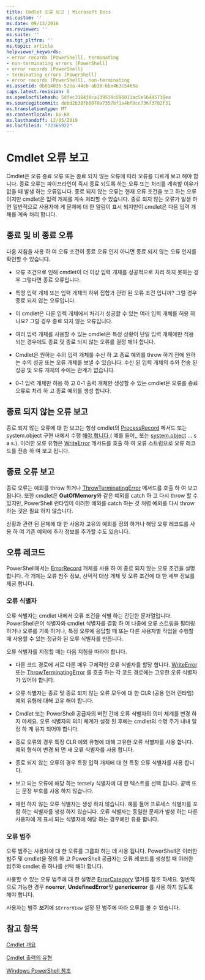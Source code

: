 ```yaml
---
title: Cmdlet 오류 보고 | Microsoft Docs
ms.custom: ''
ms.date: 09/13/2016
ms.reviewer: ''
ms.suite: ''
ms.tgt_pltfrm: ''
ms.topic: article
helpviewer_keywords:
- error records [PowerShell], terminating
- non-terminating errors [PowerShell]
- error records [PowerShell]
- terminating errors [PowerShell]
- error records [PowerShell], non-terminating
ms.assetid: 0b014035-52ea-44cb-ab38-bbe463c5465a
caps.latest.revision: 8
ms.openlocfilehash: 5dfec318438ca139518c596011ac5e56445738ea
ms.sourcegitcommit: debd2b38fb8070a7357bf1a4bf9cc736f3702f31
ms.translationtype: MT
ms.contentlocale: ko-KR
ms.lasthandoff: 12/05/2019
ms.locfileid: "72365922"
---
```

# <a name="cmdlet-error-reporting"></a>Cmdlet 오류 보고

Cmdlet은 오류 종료 오류 또는 종료 되지 않는 오류에 따라 오류를 다르게 보고 해야 합니다. 종료 오류는 파이프라인이 즉시 종료 되도록 하는 오류 또는 처리를 계속할 이유가 없을 때 발생 하는 오류입니다. 종료 되지 않는 오류는 현재 오류 조건을 보고 하는 오류 이지만 cmdlet은 입력 개체를 계속 처리할 수 있습니다. 종료 되지 않는 오류가 발생 하면 일반적으로 사용자에 게 문제에 대 한 알림이 표시 되지만이 cmdlet은 다음 입력 개체를 계속 처리 합니다.

## <a name="terminating-and-nonterminating-errors"></a>종료 및 비 종료 오류

다음 지침을 사용 하 여 오류 조건이 종료 오류 인지 아니면 종료 되지 않는 오류 인지를 확인할 수 있습니다.

- 오류 조건으로 인해 cmdlet이 더 이상 입력 개체를 성공적으로 처리 하지 못하는 경우 그렇다면 종료 오류입니다.

- 특정 입력 개체 또는 입력 개체의 하위 집합과 관련 된 오류 조건 입니까? 그럴 경우 종료 되지 않는 오류입니다.

- 이 cmdlet은 다른 입력 개체에서 처리가 성공할 수 있는 여러 입력 개체를 허용 하나요? 그럴 경우 종료 되지 않는 오류입니다.

- 여러 입력 개체를 사용할 수 있는 cmdlet은 특정 상황이 단일 입력 개체에만 적용 되는 경우에도 종료 및 종료 되지 않는 오류를 결정 해야 합니다.

- Cmdlet은 원하는 수의 입력 개체를 수신 하 고 종료 예외를 throw 하기 전에 원하는 수의 성공 또는 오류 개체를 보낼 수 있습니다. 수신 된 입력 개체의 수와 전송 된 성공 및 오류 개체의 수에는 관계가 없습니다.

- 0-1 입력 개체만 허용 하 고 0-1 출력 개체만 생성할 수 있는 cmdlet은 오류를 종료 오류로 처리 하 고 종료 예외를 생성 합니다.

## <a name="reporting-nonterminating-errors"></a>종료 되지 않는 오류 보고

종료 되지 않는 오류에 대 한 보고는 항상 cmdlet의 [ProcessRecord](/dotnet/api/System.Management.Automation.Cmdlet.ProcessRecord) 메서드 또는 system.object 구현 내에서 수행 [해야 합니다 (](/dotnet/api/System.Management.Automation.Cmdlet.BeginProcessing) 예를 들어,, 또는 [system.object](/dotnet/api/System.Management.Automation.Cmdlet.EndProcessing) ... s a s.). 이러한 오류 유형은 [WriteError](/dotnet/api/System.Management.Automation.Cmdlet.WriteError) 메서드를 호출 하 여 오류 스트림으로 오류 레코드를 전송 하 여 보고 됩니다.

## <a name="reporting-terminating-errors"></a>종료 오류 보고

종료 오류는 예외를 throw 하거나 [ThrowTerminatingError](/dotnet/api/System.Management.Automation.Cmdlet.ThrowTerminatingError) 메서드를 호출 하 여 보고 됩니다. 또한 cmdlet은 **OutOfMemory**와 같은 예외를 catch 하 고 다시 throw 할 수 있지만, PowerShell 런타임이 이러한 예외를 catch 하는 것 처럼 예외를 다시 throw 하는 것은 필요 하지 않습니다.

상황과 관련 된 문제에 대 한 사용자 고유의 예외를 정의 하거나 해당 오류 레코드를 사용 하 여 기존 예외에 추가 정보를 추가할 수도 있습니다.

## <a name="error-records"></a>오류 레코드

PowerShell에서는 [ErrorRecord](/dotnet/api/System.Management.Automation.ErrorRecord) 개체를 사용 하 여 종료 되지 않는 오류 조건을 설명 합니다. 각 개체는 오류 범주 정보, 선택적 대상 개체 및 오류 조건에 대 한 세부 정보를 제공 합니다.

### <a name="error-identifiers"></a>오류 식별자

오류 식별자는 cmdlet 내에서 오류 조건을 식별 하는 간단한 문자열입니다.
PowerShell은이 식별자와 cmdlet 식별자를 결합 하 여 나중에 오류 스트림을 필터링 하거나 오류를 기록 하거나, 특정 오류에 응답할 때 또는 다른 사용자별 작업을 수행할 때 사용할 수 있는 정규화 된 오류 식별자를 만듭니다.

오류 식별자를 지정할 때는 다음 지침을 따라야 합니다.

- 다른 코드 경로에 서로 다른 매우 구체적인 오류 식별자를 할당 합니다. [WriteError](/dotnet/api/System.Management.Automation.Cmdlet.WriteError) 또는 [ThrowTerminatingError](/dotnet/api/System.Management.Automation.Cmdlet.ThrowTerminatingError) 를 호출 하는 각 코드 경로에는 고유한 오류 식별자가 있어야 합니다.

- 오류 식별자는 종료 및 종료 되지 않는 오류 모두에 대 한 CLR (공용 언어 런타임) 예외 유형에 대해 고유 해야 합니다.

- Cmdlet 또는 PowerShell 공급자의 버전 간에 오류 식별자의 의미 체계를 변경 하지 마세요. 오류 식별자의 의미 체계가 설정 된 후에는 cmdlet의 수명 주기 내내 일정 하 게 유지 되어야 합니다.

- 종료 오류의 경우 특정 CLR 예외 유형에 대해 고유한 오류 식별자를 사용 합니다. 예외 형식이 변경 되 면 새 오류 식별자를 사용 합니다.

- 종료 되지 않는 오류의 경우 특정 입력 개체에 대 한 특정 오류 식별자를 사용 합니다.

- 보고 되는 오류에 해당 하는 tersely 식별자에 대 한 텍스트를 선택 합니다. 공백 또는 문장 부호를 사용 하지 않습니다.

- 재현 하지 않는 오류 식별자는 생성 하지 않습니다. 예를 들어 프로세스 식별자를 포함 하는 식별자를 생성 하지 않습니다. 오류 식별자는 동일한 문제가 발생 하는 다른 사용자에 게 표시 되는 식별자에 해당 하는 경우에만 유용 합니다.

### <a name="error-categories"></a>오류 범주

오류 범주는 사용자에 대 한 오류를 그룹화 하는 데 사용 됩니다. PowerShell은 이러한 범주 및 cmdlet을 정의 하 고 PowerShell 공급자는 오류 레코드를 생성할 때 이러한 범주와 cmdlet 중 하나를 선택 해야 합니다.

사용할 수 있는 오류 범주에 대 한 설명은 [ErrorCategory](/dotnet/api/System.Management.Automation.ErrorCategory) 열거를 참조 하세요. 일반적으로 가능한 경우 **noerror**, **UndefinedError**및 **genericerror** 를 사용 하지 않도록 해야 합니다.

사용자는 범주 **보기**에 `$ErrorView` 설정 된 범주에 따라 오류를 볼 수 있습니다.

## <a name="see-also"></a>참고 항목

[Cmdlet 개요](./cmdlet-overview.md)

[Cmdlet 출력의 유형](./types-of-cmdlet-output.md)

[Windows PowerShell 참조](../windows-powershell-reference.md)
